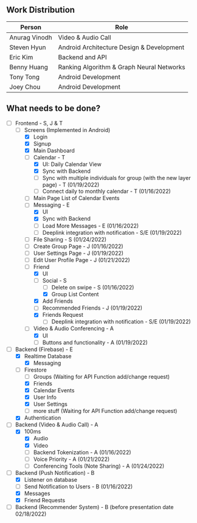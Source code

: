 ## Work Distribution

| Person | Role |
| - | - |
| Anurag Vinodh | Video & Audio Call |
| Steven Hyun | Android Architecture Design & Development |
| Eric Kim | Backend and API |
| Benny Huang | Ranking Algorithm & Graph Neural Networks |
| Tony Tong | Android Development |
| Joey Chou | Android Development |

## What needs to be done?

- [ ] Frontend - S, J & T
	- [ ] Screens (Implemented in Android)
		- [x] Login
		- [x] Signup
		- [x] Main Dashboard
		- [ ] Calendar - T
			- [x] UI: Daily Calendar View
			- [x] Sync with Backend
			- [ ] Sync with multiple individuals for group (with the new layer page) - T (01/19/2022)
			- [ ] Connect daily to monthly calendar - T (01/16/2022)
		- [ ] Main Page List of Calendar Events
		- [ ] Messaging - E
			- [x] UI
			- [x] Sync with Backend
			- [ ] Load More Messages - E (01/16/2022)
			- [ ] Deeplink integration with notification - S/E (01/19/2022)
		- [ ] File Sharing - S (01/24/2022)
		- [ ] Create Group Page - J (01/16/2022)
		- [ ] User Settings Page - J (01/19/2022)
		- [ ] Edit User Profile Page - J (01/21/2022)
		- [ ] Friend
			- [x] UI
			- [ ] Social - S
				- [ ] Delete on swipe - S (01/16/2022)
				- [x] Group List Content
			- [x] Add Friends
			- [ ] Recommended Friends - J (01/19/2022)
			- [x] Friends Request
				- [ ] Deeplink integration with notification - S/E (01/19/2022)
		- [ ] Video & Audio Conferencing - A
			- [x] UI
			- [ ] Buttons and functionality - A (01/19/2022)
- [ ] Backend (Firebase) - E
	- [x] Realtime Database
		- [x] Messaging
	- [ ] Firestore 
		- [ ] Groups (Waiting for API Function add/change request)
		- [x] Friends
		- [x] Calendar Events
		- [x] User Info
		- [x] User Settings
		- [ ] more stuff (Waiting for API Function add/change request)
	- [x] Authentication
- [ ] Backend (Video & Audio Call) - A
	- [x] 100ms
		- [x] Audio
		- [x] Video
		- [ ] Backend Tokenization - A (01/16/2022)
		- [ ] Voice Priority - A (01/21/2022)
		- [ ] Conferencing Tools (Note Sharing) - A (01/24/2022)
- [ ] Backend (Push Notification) - B
	- [x] Listener on database
	- [ ] Send Notification to Users - B (01/16/2022)
	- [x] Messages
	- [x] Friend Requests
- [ ] Backend (Recommender System) - B (before presentation date 02/18/2022)
